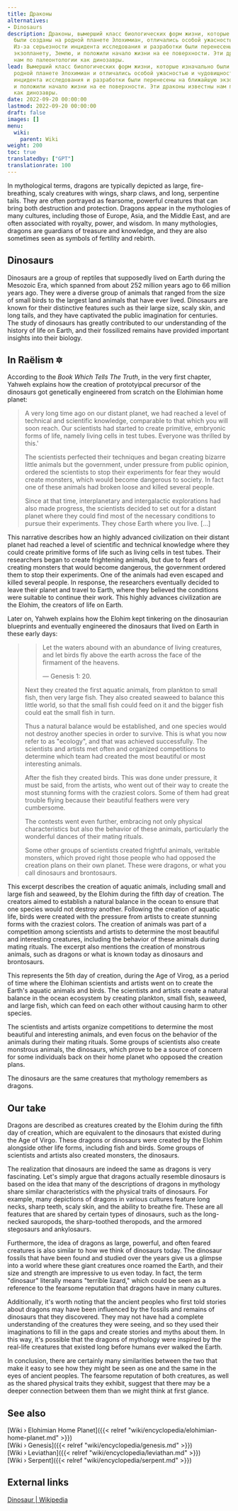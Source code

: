 ```yaml
---
title: Драконы
alternatives:
- Dinosaurs
description: Драконы, вымерший класс биологических форм жизни, которые изначально
  были созданы на родной планете Элохимиан, отличались особой ужасностью и чудовищностью.
  Из-за серьезности инцидента исследования и разработки были перенесены на ближайшую
  экзопланету, Землю, и положили начало жизни на ее поверхности. Эти драконы известны
  нам по палеонтологии как динозавры.
lead: Вымерший класс биологических форм жизни, которые изначально были созданы на
  родной планете Элохимиан и отличались особой ужасностью и чудовищностью. Из-за серьезности
  инцидента исследования и разработки были перенесены на ближайшую экзопланету, Землю,
  и положили начало жизни на ее поверхности. Эти драконы известны нам по палеонтологии
  как динозавры.
date: 2022-09-20 00:00:00
lastmod: 2022-09-20 00:00:00
draft: false
images: []
menu:
  wiki:
    parent: Wiki
weight: 200
toc: true
translatedby: ["GPT"]
translationrate: 100
---
```


In mythological terms, dragons are typically depicted as large, fire-breathing, scaly creatures with wings, sharp claws, and long, serpentine tails. They are often portrayed as fearsome, powerful creatures that can bring both destruction and protection. Dragons appear in the mythologies of many cultures, including those of Europe, Asia, and the Middle East, and are often associated with royalty, power, and wisdom. In many mythologies, dragons are guardians of treasure and knowledge, and they are also sometimes seen as symbols of fertility and rebirth.

## Dinosaurs

Dinosaurs are a group of reptiles that supposedly lived on Earth during the Mesozoic Era, which spanned from about 252 million years ago to 66 million years ago. They were a diverse group of animals that ranged from the size of small birds to the largest land animals that have ever lived. Dinosaurs are known for their distinctive features such as their large size, scaly skin, and long tails, and they have captivated the public imagination for centuries. The study of dinosaurs has greatly contributed to our understanding of the history of life on Earth, and their fossilized remains have provided important insights into their biology.

## In Raëlism 🔯

According to the _Book Which Tells The Truth_, in the very first chapter, Yahweh explains how the creation of prototyipcal precursor of the dinosaurs got genetically engineered from scratch on the Elohimian home planet:

> A very long time ago on our distant planet, we had reached a level of technical and scientific knowledge, comparable to that which you will soon reach. Our scientists had started to create primitive, embryonic forms of life, namely living cells in test tubes. Everyone was thrilled by this.'
>
> The scientists perfected their techniques and began creating bizarre little animals but the government, under pressure from public opinion, ordered the scientists to stop their experiments for fear they would create monsters, which would become dangerous to society. In fact one of these animals had broken loose and killed several people.
>
> Since at that time, interplanetary and intergalactic explorations had also made progress, the scientists decided to set out for a distant planet where they could find most of the necessary conditions to pursue their experiments. They chose Earth where you live. [...]

This narrative describes how an highly advanced civilization on their distant planet had reached a level of scientific and technical knowledge where they could create primitive forms of life such as living cells in test tubes. Their researchers began to create frightening animals, but due to fears of creating monsters that would become dangerous, the government ordered them to stop their experiments. One of the animals had even escaped and killed several people. In response, the researchers eventually decided to leave their planet and travel to Earth, where they believed the conditions were suitable to continue their work. This highly advances civilization are the Elohim, the creators of life on Earth.

Later on, Yahweh explains how the Elohim kept tinkering on the dinosaurian blueprints and eventually engineered the dinosaurs that lived on Earth in these early days:

>> Let the waters abound with an abundance of living creatures, and let birds fly above the earth across the face of the firmament of the heavens.
>>
>> — Genesis 1: 20.
>
> Next they created the first aquatic animals, from plankton to small fish, then very large fish. They also created seaweed to balance this little world, so that the small fish could feed on it and the bigger fish could eat the small fish in turn.
>
> Thus a natural balance would be established, and one species would not destroy another species in order to survive. This is what you now refer to as "ecology", and that was achieved successfully. The scientists and artists met often and organized competitions to determine which team had created the most beautiful or most interesting animals.
>
> After the fish they created birds. This was done under pressure, it must be said, from the artists, who went out of their way to create the most stunning forms with the craziest colors. Some of them had great trouble flying because their beautiful feathers were very cumbersome.
>
> The contests went even further, embracing not only physical characteristics but also the behavior of these animals, particularly the wonderful dances of their mating rituals.
>
> Some other groups of scientists created frightful animals, veritable monsters, which proved right those people who had opposed the creation plans on their own planet. These were dragons, or what you call dinosaurs and brontosaurs.

This excerpt describes the creation of aquatic animals, including small and large fish and seaweed, by the Elohim during the fifth day of creation. The creators aimed to establish a natural balance in the ocean to ensure that one species would not destroy another. Following the creation of aquatic life, birds were created with the pressure from artists to create stunning forms with the craziest colors. The creation of animals was part of a competition among scientists and artists to determine the most beautiful and interesting creatures, including the behavior of these animals during mating rituals. The excerpt also mentions the creation of monstrous animals, such as dragons or what is known today as dinosaurs and brontosaurs.

This represents the 5th day of creation, during the Age of Virog, as a period of time where the Elohiman scientists and artists went on to create the Earth's aquatic animals and birds. The scientists and artists create a natural balance in the ocean ecosystem by creating plankton, small fish, seaweed, and large fish, which can feed on each other without causing harm to other species.

The scientists and artists organize competitions to determine the most beautiful and interesting animals, and even focus on the behavior of the animals during their mating rituals. Some groups of scientists also create monstrous animals, the dinosaurs, which prove to be a source of concern for some individuals back on their home planet who opposed the creation plans.

The dinosaurs are the same creatures that mythology remembers as dragons.

## Our take

Dragons are described as creatures created by the Elohim during the fifth day of creation, which are equivalent to the dinosaurs that existed during the Age of Virgo. These dragons or dinosaurs were created by the Elohim alongside other life forms, including fish and birds. Some groups of scientists and artists also created monsters, the dinosaurs.

The realization that dinosaurs are indeed the same as dragons is very fascinating. Let's simply argue that dragons actually resemble dinosaurs is based on the idea that many of the descriptions of dragons in mythology share similar characteristics with the physical traits of dinosaurs. For example, many depictions of dragons in various cultures feature long necks, sharp teeth, scaly skin, and the ability to breathe fire. These are all features that are shared by certain types of dinosaurs, such as the long-necked sauropods, the sharp-toothed theropods, and the armored stegosaurs and ankylosaurs.

Furthermore, the idea of dragons as large, powerful, and often feared creatures is also similar to how we think of dinosaurs today. The dinosaur fossils that have been found and studied over the years give us a glimpse into a world where these giant creatures once roamed the Earth, and their size and strength are impressive to us even today. In fact, the term "dinosaur" literally means "terrible lizard," which could be seen as a reference to the fearsome reputation that dragons have in many cultures.

Additionally, it's worth noting that the ancient peoples who first told stories about dragons may have been influenced by the fossils and remains of dinosaurs that they discovered. They may not have had a complete understanding of the creatures they were seeing, and so they used their imaginations to fill in the gaps and create stories and myths about them. In this way, it's possible that the dragons of mythology were inspired by the real-life creatures that existed long before humans ever walked the Earth.

In conclusion, there are certainly many similarities between the two that make it easy to see how they might be seen as one and the same in the eyes of ancient peoples. The fearsome reputation of both creatures, as well as the shared physical traits they exhibit, suggest that there may be a deeper connection between them than we might think at first glance.

## See also

[Wiki › Elohimian Home Planet]({{< relref "wiki/encyclopedia/elohimian-home-planet.md" >}})</br>
[Wiki › Genesis]({{< relref "wiki/encyclopedia/genesis.md" >}})</br>
[Wiki › Leviathan]({{< relref "wiki/encyclopedia/leviathan.md" >}})</br>
[Wiki › Serpent]({{< relref "wiki/encyclopedia/serpent.md" >}})</br>

## External links

[Dinosaur | Wikipedia](https://en.wikipedia.org/wiki/Dinosaur)</br>
